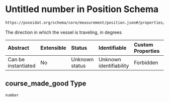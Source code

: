 # Untitled number in Position Schema

```txt
https://poseidat.org/schema/core/measurement/position.json#/properties/course_made_good
```

The direction in which the vessel is traveling, in degrees

| Abstract            | Extensible | Status         | Identifiable            | Custom Properties | Additional Properties | Access Restrictions | Defined In                                                                      |
| :------------------ | :--------- | :------------- | :---------------------- | :---------------- | :-------------------- | :------------------ | :------------------------------------------------------------------------------ |
| Can be instantiated | No         | Unknown status | Unknown identifiability | Forbidden         | Allowed               | none                | [position.json*](schemas/core/measurement/position.json "open original schema") |

## course_made_good Type

`number`
